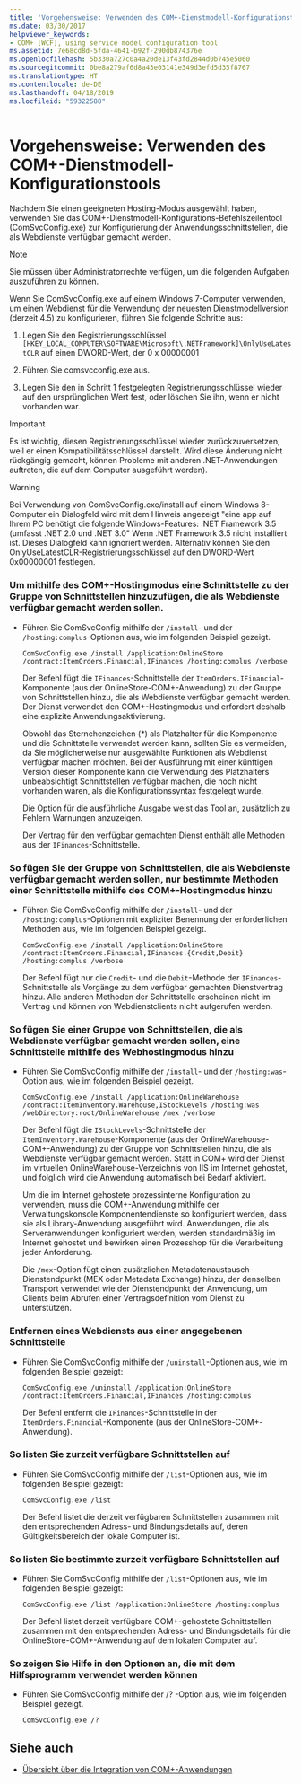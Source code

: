 ```yaml
---
title: 'Vorgehensweise: Verwenden des COM+-Dienstmodell-Konfigurationstools'
ms.date: 03/30/2017
helpviewer_keywords:
- COM+ [WCF], using service model configuration tool
ms.assetid: 7e68cd8d-5fda-4641-b92f-290db874376e
ms.openlocfilehash: 5b330a727c0a4a20de13f43fd2844d0b745e5060
ms.sourcegitcommit: 0be8a279af6d8a43e03141e349d3efd5d35f8767
ms.translationtype: HT
ms.contentlocale: de-DE
ms.lasthandoff: 04/18/2019
ms.locfileid: "59322588"
---
```

# <a name="how-to-use-the-com-service-model-configuration-tool"></a>Vorgehensweise: Verwenden des COM+-Dienstmodell-Konfigurationstools
Nachdem Sie einen geeigneten Hosting-Modus ausgewählt haben, verwenden Sie das COM+-Dienstmodell-Konfigurations-Befehlszeilentool (ComSvcConfig.exe) zur Konfigurierung der Anwendungsschnittstellen, die als Webdienste verfügbar gemacht werden.  
  
> [!NOTE]
>  Sie müssen über Administratorrechte verfügen, um die folgenden Aufgaben auszuführen zu können.  
  
 Wenn Sie ComSvcConfig.exe auf einem Windows 7-Computer verwenden, um einen Webdienst für die Verwendung der neuesten Dienstmodellversion (derzeit 4.5) zu konfigurieren, führen Sie folgende Schritte aus:  
  
1. Legen Sie den Registrierungsschlüssel `[HKEY_LOCAL_COMPUTER\SOFTWARE\Microsoft\.NETFramework]\OnlyUseLatestCLR` auf einen DWORD-Wert, der 0 x 00000001  
  
2. Führen Sie comsvcconfig.exe aus.  
  
3. Legen Sie den in Schritt 1 festgelegten Registrierungsschlüssel wieder auf den ursprünglichen Wert fest, oder löschen Sie ihn, wenn er nicht vorhanden war.  
  
> [!IMPORTANT]
>  Es ist wichtig, diesen Registrierungsschlüssel wieder zurückzuversetzen, weil er einen Kompatibilitätsschlüssel darstellt. Wird diese Änderung nicht rückgängig gemacht, können Probleme mit anderen .NET-Anwendungen auftreten, die auf dem Computer ausgeführt werden).  
  
> [!WARNING]
>  Bei Verwendung von ComSvcConfig.exe/install auf einem Windows 8-Computer ein Dialogfeld wird mit dem Hinweis angezeigt "eine app auf Ihrem PC benötigt die folgende Windows-Features: .NET Framework 3.5 (umfasst .NET 2.0 und .NET 3.0" Wenn .NET Framework 3.5 nicht installiert ist. Dieses Dialogfeld kann ignoriert werden. Alternativ können Sie den OnlyUseLatestCLR-Registrierungsschlüssel auf den DWORD-Wert 0x00000001 festlegen.  
  
### <a name="to-add-an-interface-to-the-set-of-interfaces-that-are-to-be-exposed-as-web-services-using-the-com-hosting-mode"></a>Um mithilfe des COM+-Hostingmodus eine Schnittstelle zu der Gruppe von Schnittstellen hinzuzufügen, die als Webdienste verfügbar gemacht werden sollen.  
  
-   Führen Sie ComSvcConfig mithilfe der `/install`- und der `/hosting:complus`-Optionen aus, wie im folgenden Beispiel gezeigt.  
  
    ```  
    ComSvcConfig.exe /install /application:OnlineStore /contract:ItemOrders.Financial,IFinances /hosting:complus /verbose  
    ```  
  
     Der Befehl fügt die `IFinances`-Schnittstelle der `ItemOrders.IFinancial`-Komponente (aus der OnlineStore-COM+-Anwendung) zu der Gruppe von Schnittstellen hinzu, die als Webdienste verfügbar gemacht werden. Der Dienst verwendet den COM+-Hostingmodus und erfordert deshalb eine explizite Anwendungsaktivierung.  
  
     Obwohl das Sternchenzeichen (*) als Platzhalter für die Komponente und die Schnittstelle verwendet werden kann, sollten Sie es vermeiden, da Sie möglicherweise nur ausgewählte Funktionen als Webdienst verfügbar machen möchten. Bei der Ausführung mit einer künftigen Version dieser Komponente kann die Verwendung des Platzhalters unbeabsichtigt Schnittstellen verfügbar machen, die noch nicht vorhanden waren, als die Konfigurationssyntax festgelegt wurde.  
  
     Die Option für die ausführliche Ausgabe weist das Tool an, zusätzlich zu Fehlern Warnungen anzuzeigen.  
  
     Der Vertrag für den verfügbar gemachten Dienst enthält alle Methoden aus der `IFinances`-Schnittstelle.  
  
### <a name="to-add-only-specific-methods-from-an-interface-to-the-set-of-interfaces-that-are-to-be-exposed-as-web-services-using-the-com-hosting-mode"></a>So fügen Sie der Gruppe von Schnittstellen, die als Webdienste verfügbar gemacht werden sollen, nur bestimmte Methoden einer Schnittstelle mithilfe des COM+-Hostingmodus hinzu  
  
-   Führen Sie ComSvcConfig mithilfe der `/install`- und der `/hosting:complus`-Optionen mit expliziter Benennung der erforderlichen Methoden aus, wie im folgenden Beispiel gezeigt.  
  
    ```  
    ComSvcConfig.exe /install /application:OnlineStore /contract:ItemOrders.Financial,IFinances.{Credit,Debit} /hosting:complus /verbose  
    ```  
  
     Der Befehl fügt nur die `Credit`- und die `Debit`-Methode der `IFinances`-Schnittstelle als Vorgänge zu dem verfügbar gemachten Dienstvertrag hinzu. Alle anderen Methoden der Schnittstelle erscheinen nicht im Vertrag und können von Webdienstclients nicht aufgerufen werden.  
  
### <a name="to-add-an-interface-to-the-set-of-interfaces-that-are-to-be-exposed-as-web-services-using-the-web-hosting-mode"></a>So fügen Sie einer Gruppe von Schnittstellen, die als Webdienste verfügbar gemacht werden sollen, eine Schnittstelle mithilfe des Webhostingmodus hinzu  
  
-   Führen Sie ComSvcConfig mithilfe der `/install`- und der `/hosting:was`-Option aus, wie im folgenden Beispiel gezeigt.  
  
    ```  
    ComSvcConfig.exe /install /application:OnlineWarehouse /contract:ItemInventory.Warehouse,IStockLevels /hosting:was /webDirectory:root/OnlineWarehouse /mex /verbose  
    ```  
  
     Der Befehl fügt die `IStockLevels`-Schnittstelle der `ItemInventory.Warehouse`-Komponente (aus der OnlineWarehouse-COM+-Anwendung) zu der Gruppe von Schnittstellen hinzu, die als Webdienste verfügbar gemacht werden. Statt in COM+ wird der Dienst im virtuellen OnlineWarehouse-Verzeichnis von IIS im Internet gehostet, und folglich wird die Anwendung automatisch bei Bedarf aktiviert.  
  
     Um die im Internet gehostete prozessinterne Konfiguration zu verwenden, muss die COM+-Anwendung mithilfe der Verwaltungskonsole Komponentendienste so konfiguriert werden, dass sie als Library-Anwendung ausgeführt wird. Anwendungen, die als Serveranwendungen konfiguriert werden, werden standardmäßig im Internet gehostet und bewirken einen Prozesshop für die Verarbeitung jeder Anforderung.  
  
     Die `/mex`-Option fügt einen zusätzlichen Metadatenaustausch-Dienstendpunkt (MEX oder Metadata Exchange) hinzu, der denselben Transport verwendet wie der Dienstendpunkt der Anwendung, um Clients beim Abrufen einer Vertragsdefinition vom Dienst zu unterstützen.  
  
### <a name="to-remove-a-web-service-for-a-specified-interface"></a>Entfernen eines Webdiensts aus einer angegebenen Schnittstelle  
  
-   Führen Sie ComSvcConfig mithilfe der `/uninstall`-Optionen aus, wie im folgenden Beispiel gezeigt:  
  
    ```  
    ComSvcConfig.exe /uninstall /application:OnlineStore /contract:ItemOrders.Financial,IFinances /hosting:complus  
    ```  
  
     Der Befehl entfernt die `IFinances`-Schnittstelle in der `ItemOrders.Financial`-Komponente (aus der OnlineStore-COM+-Anwendung).  
  
### <a name="to-list-currently-exposed-interfaces"></a>So listen Sie zurzeit verfügbare Schnittstellen auf  
  
-   Führen Sie ComSvcConfig mithilfe der `/list`-Optionen aus, wie im folgenden Beispiel gezeigt:  
  
    ```  
    ComSvcConfig.exe /list  
    ```  
  
     Der Befehl listet die derzeit verfügbaren Schnittstellen zusammen mit den entsprechenden Adress- und Bindungsdetails auf, deren Gültigkeitsbereich der lokale Computer ist.  
  
### <a name="to-list-specific-currently-exposed-interfaces"></a>So listen Sie bestimmte zurzeit verfügbare Schnittstellen auf  
  
-   Führen Sie ComSvcConfig mithilfe der `/list`-Optionen aus, wie im folgenden Beispiel gezeigt:  
  
    ```  
    ComSvcConfig.exe /list /application:OnlineStore /hosting:complus  
    ```  
  
     Der Befehl listet derzeit verfügbare COM+-gehostete Schnittstellen zusammen mit den entsprechenden Adress- und Bindungsdetails für die OnlineStore-COM+-Anwendung auf dem lokalen Computer auf.  
  
### <a name="to-display-help-on-the-options-that-can-be-used-with-the-utility"></a>So zeigen Sie Hilfe in den Optionen an, die mit dem Hilfsprogramm verwendet werden können  
  
-   Führen Sie ComSvcConfig mithilfe der /? -Option aus, wie im folgenden Beispiel gezeigt.  
  
    ```  
    ComSvcConfig.exe /?  
    ```  
  
## <a name="see-also"></a>Siehe auch

- [Übersicht über die Integration von COM+-Anwendungen](../../../../docs/framework/wcf/feature-details/integrating-with-com-plus-applications-overview.md)
